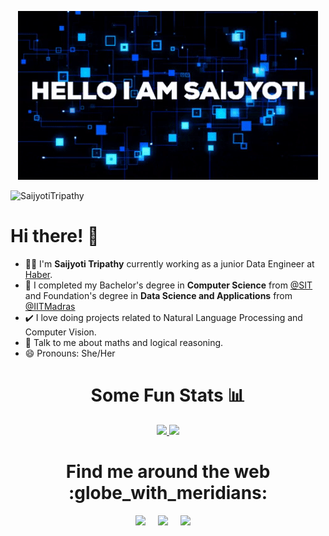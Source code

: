 <p align="center">
  <img src="https://github.com/SaijyotiTripathy/SaijyotiTripathy/blob/main/saijyoti.gif" alt="👋 Hi there! I'm Saijyoti" title="👋 Hi there! I'm Saijyoti"/>
</p>
<p align="left"> <img src="https://komarev.com/ghpvc/?username=SaijyotiTripathy&label=Profile%20views&color=0e75b6&style=flat" alt="SaijyotiTripathy" /> </p>

# Hi there! 👋
- :woman_technologist: I'm **Saijyoti Tripathy** currently working as a junior Data Engineer at <a href="https://www.haberwater.com/">Haber</a>.
- :school: I completed my Bachelor's degree in **Computer Science** from <a href="https://silicon.ac.in/bbsr-home/">@SIT</a> and Foundation's degree in **Data Science and Applications** from  <a href="https://onlinedegree.iitm.ac.in/">@IITMadras</a>
- :heavy_check_mark: I love doing projects related to Natural Language Processing and Computer Vision.
- 💬 Talk to me about maths and logical reasoning.
- 😄 Pronouns: She/Her


<h1 align="center"> Some Fun Stats 📊 </h1>
<p align="center">
  <a href="https://github.com/anuraghazra/github-readme-stats">
    <img src="https://github-readme-stats.vercel.app/api?username=SaijyotiTripathy&show_icons=true&bg_color=0d1117&text_color=FFF&border_color=444&title_color=00BFFF" height="165">
  </a>
  <a href="https://github.com/anuraghazra/github-readme-stats">
    <img src="https://github-readme-stats.vercel.app/api/top-langs/?username=SaijyotiTripathy&layout=compact&bg_color=0d1117&text_color=FFF&border_color=444&title_color=00BFFF"  height="165">
  </a>
</p>



<h1 align="center"> Find me around the web :globe_with_meridians:</h1>
<p align="center">
  <a href="https://www.linkedin.com/in/saijyoti-tripathy/"><img src="https://img.shields.io/badge/linkedin-%230077B5.svg?&style=for-the-badge&logo=linkedin&logoColor=white" /></a>&nbsp;&nbsp;&nbsp;&nbsp;
  <a href="https://medium.com/@SaijyotiTripathy"><img src="https://img.shields.io/badge/medium-%2312100E.svg?&style=for-the-badge&logo=medium&logoColor=white" /></a>&nbsp;&nbsp;&nbsp;&nbsp;
  <a href="https://twitter.com/TSaijyoti"><img src="https://img.shields.io/badge/twitter-%231DA1F2.svg?&style=for-the-badge&logo=twitter&logoColor=white" /></a>&nbsp;&nbsp;&nbsp;&nbsp;
</p>

